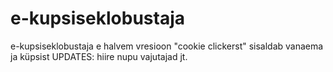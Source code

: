 # e-kupsiseklobustaja
e-kupsiseklobustaja e halvem vresioon "cookie clickerst"
sisaldab vanaema ja küpsist
UPDATES:
hiire nupu vajutajad
jt.
